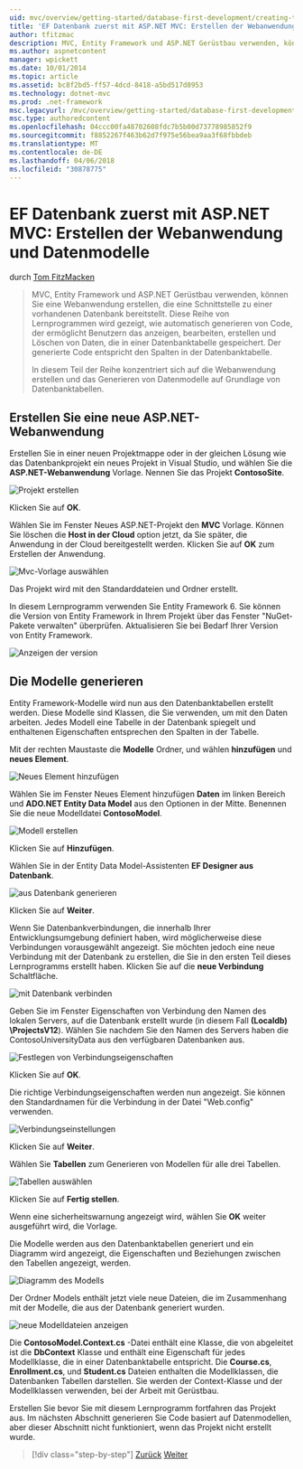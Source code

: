 ```yaml
---
uid: mvc/overview/getting-started/database-first-development/creating-the-web-application
title: 'EF Datenbank zuerst mit ASP.NET MVC: Erstellen der Webanwendung und Datenmodelle | Microsoft Docs'
author: tfitzmac
description: MVC, Entity Framework und ASP.NET Gerüstbau verwenden, können Sie eine Webanwendung erstellen, die eine Schnittstelle zu einer vorhandenen Datenbank bereitstellt. Dieses Lernprogramm Seri...
ms.author: aspnetcontent
manager: wpickett
ms.date: 10/01/2014
ms.topic: article
ms.assetid: bc8f2bd5-ff57-4dcd-8418-a5bd517d8953
ms.technology: dotnet-mvc
ms.prod: .net-framework
msc.legacyurl: /mvc/overview/getting-started/database-first-development/creating-the-web-application
msc.type: authoredcontent
ms.openlocfilehash: 04ccc00fa48702608fdc7b5b00d73778985852f9
ms.sourcegitcommit: f8852267f463b62d7f975e56bea9aa3f68fbbdeb
ms.translationtype: MT
ms.contentlocale: de-DE
ms.lasthandoff: 04/06/2018
ms.locfileid: "30878775"
---
```

<a name="ef-database-first-with-aspnet-mvc-creating-the-web-application-and-data-models"></a>EF Datenbank zuerst mit ASP.NET MVC: Erstellen der Webanwendung und Datenmodelle
====================
durch [Tom FitzMacken](https://github.com/tfitzmac)

> MVC, Entity Framework und ASP.NET Gerüstbau verwenden, können Sie eine Webanwendung erstellen, die eine Schnittstelle zu einer vorhandenen Datenbank bereitstellt. Diese Reihe von Lernprogrammen wird gezeigt, wie automatisch generieren von Code, der ermöglicht Benutzern das anzeigen, bearbeiten, erstellen und Löschen von Daten, die in einer Datenbanktabelle gespeichert. Der generierte Code entspricht den Spalten in der Datenbanktabelle.
> 
> In diesem Teil der Reihe konzentriert sich auf die Webanwendung erstellen und das Generieren von Datenmodelle auf Grundlage von Datenbanktabellen.


## <a name="create-a-new-aspnet-web-application"></a>Erstellen Sie eine neue ASP.NET-Webanwendung

Erstellen Sie in einer neuen Projektmappe oder in der gleichen Lösung wie das Datenbankprojekt ein neues Projekt in Visual Studio, und wählen Sie die **ASP.NET-Webanwendung** Vorlage. Nennen Sie das Projekt **ContosoSite**.

![Projekt erstellen](creating-the-web-application/_static/image1.png)

Klicken Sie auf **OK**.

Wählen Sie im Fenster Neues ASP.NET-Projekt den **MVC** Vorlage. Können Sie löschen die **Host in der Cloud** option jetzt, da Sie später, die Anwendung in der Cloud bereitgestellt werden. Klicken Sie auf **OK** zum Erstellen der Anwendung.

![Mvc-Vorlage auswählen](creating-the-web-application/_static/image2.png)

Das Projekt wird mit den Standarddateien und Ordner erstellt.

In diesem Lernprogramm verwenden Sie Entity Framework 6. Sie können die Version von Entity Framework in Ihrem Projekt über das Fenster "NuGet-Pakete verwalten" überprüfen. Aktualisieren Sie bei Bedarf Ihrer Version von Entity Framework.

![Anzeigen der version](creating-the-web-application/_static/image3.png)

## <a name="generate-the-models"></a>Die Modelle generieren

Entity Framework-Modelle wird nun aus den Datenbanktabellen erstellt werden. Diese Modelle sind Klassen, die Sie verwenden, um mit den Daten arbeiten. Jedes Modell eine Tabelle in der Datenbank spiegelt und enthaltenen Eigenschaften entsprechen den Spalten in der Tabelle.

Mit der rechten Maustaste die **Modelle** Ordner, und wählen **hinzufügen** und **neues Element**.

![Neues Element hinzufügen](creating-the-web-application/_static/image4.png)

Wählen Sie im Fenster Neues Element hinzufügen **Daten** im linken Bereich und **ADO.NET Entity Data Model** aus den Optionen in der Mitte. Benennen Sie die neue Modelldatei **ContosoModel**.

![Modell erstellen](creating-the-web-application/_static/image5.png)

Klicken Sie auf **Hinzufügen**.

Wählen Sie in der Entity Data Model-Assistenten **EF Designer aus Datenbank**.

![aus Datenbank generieren](creating-the-web-application/_static/image6.png)

Klicken Sie auf **Weiter**.

Wenn Sie Datenbankverbindungen, die innerhalb Ihrer Entwicklungsumgebung definiert haben, wird möglicherweise diese Verbindungen vorausgewählt angezeigt. Sie möchten jedoch eine neue Verbindung mit der Datenbank zu erstellen, die Sie in den ersten Teil dieses Lernprogramms erstellt haben. Klicken Sie auf die **neue Verbindung** Schaltfläche.

![mit Datenbank verbinden](creating-the-web-application/_static/image7.png)

Geben Sie im Fenster Eigenschaften von Verbindung den Namen des lokalen Servers, auf die Datenbank erstellt wurde (in diesem Fall **(Localdb) \ProjectsV12**). Wählen Sie nachdem Sie den Namen des Servers haben die ContosoUniversityData aus den verfügbaren Datenbanken aus.

![Festlegen von Verbindungseigenschaften](creating-the-web-application/_static/image8.png)

Klicken Sie auf **OK**.

Die richtige Verbindungseigenschaften werden nun angezeigt. Sie können den Standardnamen für die Verbindung in der Datei "Web.config" verwenden.

![Verbindungseinstellungen](creating-the-web-application/_static/image9.png)

Klicken Sie auf **Weiter**.

Wählen Sie **Tabellen** zum Generieren von Modellen für alle drei Tabellen.

![Tabellen auswählen](creating-the-web-application/_static/image10.png)

Klicken Sie auf **Fertig stellen**.

Wenn eine sicherheitswarnung angezeigt wird, wählen Sie **OK** weiter ausgeführt wird, die Vorlage.

Die Modelle werden aus den Datenbanktabellen generiert und ein Diagramm wird angezeigt, die Eigenschaften und Beziehungen zwischen den Tabellen angezeigt, werden.

![Diagramm des Modells](creating-the-web-application/_static/image11.png)

Der Ordner Models enthält jetzt viele neue Dateien, die im Zusammenhang mit der Modelle, die aus der Datenbank generiert wurden.

![neue Modelldateien anzeigen](creating-the-web-application/_static/image12.png)

Die **ContosoModel.Context.cs** -Datei enthält eine Klasse, die von abgeleitet ist die **DbContext** Klasse und enthält eine Eigenschaft für jedes Modellklasse, die in einer Datenbanktabelle entspricht. Die **Course.cs**, **Enrollment.cs**, und **Student.cs** Dateien enthalten die Modellklassen, die Datenbanken Tabellen darstellen. Sie werden der Context-Klasse und der Modellklassen verwenden, bei der Arbeit mit Gerüstbau.

Erstellen Sie bevor Sie mit diesem Lernprogramm fortfahren das Projekt aus. Im nächsten Abschnitt generieren Sie Code basiert auf Datenmodellen, aber dieser Abschnitt nicht funktioniert, wenn das Projekt nicht erstellt wurde.

> [!div class="step-by-step"]
> [Zurück](setting-up-database.md)
> [Weiter](generating-views.md)
